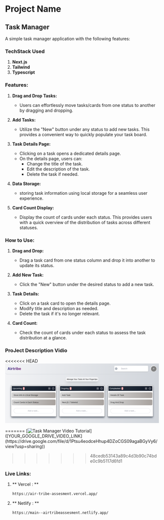 # Project Name

## Task Manager

A simple task manager application with the following features:

### TechStack Used
1. **Next.js**
2. **Tailwind**
3. **Typescript**


### Features:

1. **Drag and Drop Tasks:**
   - Users can effortlessly move tasks/cards from one status to another by dragging and dropping.

2. **Add Tasks:**
   - Utilize the "New" button under any status to add new tasks. This provides a convenient way to quickly populate your task board.

3. **Task Details Page:**
   - Clicking on a task opens a dedicated details page.
   - On the details page, users can:
      - Change the title of the task.
      - Edit the description of the task.
      - Delete the task if needed.

4. **Data Storage:**
   - storing task information using local storage for a seamless user experience.

5. **Card Count Display:**
   - Display the count of cards under each status. This provides users with a quick overview of the distribution of tasks across different statuses.

### How to Use:

1. **Drag and Drop:**
   - Drag a task card from one status column and drop it into another to update its status.

2. **Add New Task:**
   - Click the "New" button under the desired status to add a new task.

3. **Task Details:**
   - Click on a task card to open the details page.
   - Modify title and description as needed.
   - Delete the task if it's no longer relevant.

4. **Card Count:**
   - Check the count of cards under each status to assess the task distribution at a glance.
  
### ProJect Description Vidio
<<<<<<< HEAD
[![Click me](./DEMO.png)](https://drive.google.com/file/d/1Ptsu4eodceHhup4DZoCGS09agaBGyVy6/view?usp=drive_link)

=======
[![Task Manager Video Tutorial]([https://img.youtube.com/vi/YOUR_VIDEO_ID/0.jpg](https://drive.google.com/file/d/1Y66ZLCw05dR7XpupUC5iEbAQXbohjDQc/view?usp=sharing))]([YOUR_GOOGLE_DRIVE_VIDEO_LINK](https://drive.google.com/file/d/1Ptsu4eodceHhup4DZoCGS09agaBGyVy6/view?usp=sharing))
>>>>>>> 48cedb53143a89c4d3b90c74bde0c9b5117d6fd1

### Live Links:

1. ** Vercel : **
   ```bash
   https://air-tribe-assesment.vercel.app/
2. ** Netlify : **
   ```bash
   https://main--airtribeassesment.netlify.app/

